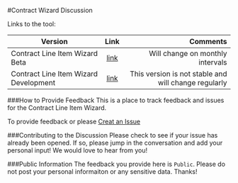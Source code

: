 #Contract Wizard Discussion

Links to the tool:

| Version       | Link          | Comments  |
| ------------- |:-------------:| -----:|
| Contract Line Item Wizard Beta     | [link](http://test-clinwizard.540.co) | Will change on monthly intervals |
| Contract Line Item Wizard Development     | [link](http://test-clinwizard.540.co)      |  This version is not stable and will change regularly |

###How to Provide Feedback
This is a place to track feedback and issues for the Contract Line Item Wizard. 

To provide feedback or  please [Creat an Issue](https://github.com/DoD-DPAP/contract-wizard-ideas/issues/new)

###Contributing to the Discussion
Please check to see if your issue has already been opened. If so, please jump in the conversation and add your personal input! We would love to hear from you!

###Public Information
The feedback you provide here is `Public`. Please do not post your personal informaiton or any sensitive data. Thanks!

